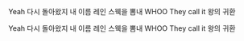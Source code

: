 Yeah 다시 돌아왔지 내 이름 레인 스웩을 뽐내 WHOO They call it 왕의 귀환

Yeah 다시 돌아왔지   내 이름 레인 스웩을 뽐내 WHOO    They call it 왕의 귀환
